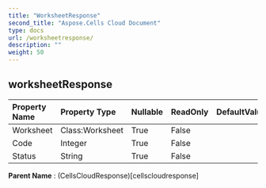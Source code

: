 ```yaml
---
title: "WorksheetResponse"
second_title: "Aspose.Cells Cloud Document"
type: docs
url: /worksheetresponse/
description: ""
weight: 50
---
```


## **worksheetResponse**

 

| Property Name | Property Type | Nullable |  ReadOnly | DefaultValue | Description | 
| :- | :- | :- |:- |  :- | :- |
| Worksheet | Class:Worksheet | True |  False |  |  |  
| Code | Integer | True |  False |  |  |  
| Status | String | True |  False |  |  |  

**Parent Name** : (CellsCloudResponse)[cellscloudresponse]

